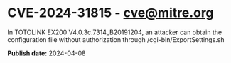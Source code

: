 # CVE-2024-31815 - cve@mitre.org

In TOTOLINK EX200 V4.0.3c.7314_B20191204, an attacker can obtain the configuration file without authorization through /cgi-bin/ExportSettings.sh

**Publish date:** 2024-04-08
